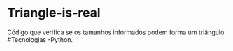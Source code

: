 # Triangle-is-real
Código que verifica se os tamanhos informados podem forma um triângulo.
#Tecnologias
-Python.
